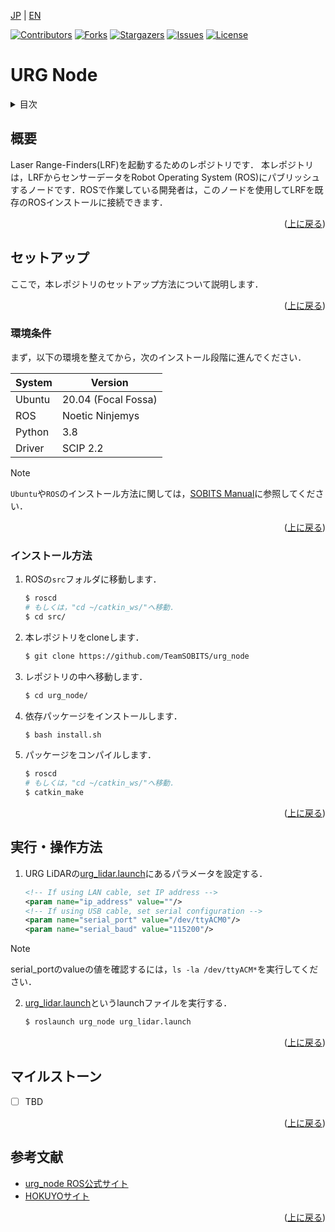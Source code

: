<a name="readme-top"></a>

[JP](README.md) | [EN](README_en.md)

[![Contributors][contributors-shield]][contributors-url]
[![Forks][forks-shield]][forks-url]
[![Stargazers][stars-shield]][stars-url]
[![Issues][issues-shield]][issues-url]
[![License][license-shield]][license-url]

# URG Node

<!-- 目次 -->
<details>
  <summary>目次</summary>
  <ol>
    <li>
      <a href="#概要">概要</a>
    </li>
    <li>
      <a href="#環境構築">環境構築</a>
      <ul>
        <li><a href="#環境条件">環境条件</a></li>
        <li><a href="#インストール方法">インストール方法</a></li>
      </ul>
    </li>
    <li>
    　<a href="#実行操作方法">実行・操作方法</a>
    </li>
    <li><a href="#マイルストーン">マイルストーン</a></li>
    <!-- <li><a href="#contributing">Contributing</a></li> -->
    <!-- <li><a href="#license">License</a></li> -->
    <li><a href="#参考文献">参考文献</a></li>
  </ol>
</details>



## 概要

Laser Range-Finders(LRF)を起動するためのレポジトリです．
本レポジトリは，LRFからセンサーデータをRobot Operating System (ROS)にパブリッシュするノードです．ROSで作業している開発者は，このノードを使用してLRFを既存のROSインストールに接続できます．

<p align="right">(<a href="#readme-top">上に戻る</a>)</p>


<!-- セットアップ -->
## セットアップ

ここで，本レポジトリのセットアップ方法について説明します．

<p align="right">(<a href="#readme-top">上に戻る</a>)</p>


### 環境条件

まず，以下の環境を整えてから，次のインストール段階に進んでください．

| System  | Version |
| ------------- | ------------- |
| Ubuntu | 20.04 (Focal Fossa) |
| ROS | Noetic Ninjemys |
| Python | 3.8 |
| Driver | SCIP 2.2 |

> [!NOTE]
> `Ubuntu`や`ROS`のインストール方法に関しては，[SOBITS Manual](https://github.com/TeamSOBITS/sobits_manual#%E9%96%8B%E7%99%BA%E7%92%B0%E5%A2%83%E3%81%AB%E3%81%A4%E3%81%84%E3%81%A6)に参照してください．

<p align="right">(<a href="#readme-top">上に戻る</a>)</p>


### インストール方法

1. ROSの`src`フォルダに移動します．
   ```sh
   $ roscd
   # もしくは，"cd ~/catkin_ws/"へ移動．
   $ cd src/
   ```
2. 本レポジトリをcloneします．
   ```sh
   $ git clone https://github.com/TeamSOBITS/urg_node
   ```
3. レポジトリの中へ移動します．
   ```sh
   $ cd urg_node/
   ```
4. 依存パッケージをインストールします．
   ```sh
   $ bash install.sh
   ```
5. パッケージをコンパイルします．
   ```sh
   $ roscd
   # もしくは，"cd ~/catkin_ws/"へ移動．
   $ catkin_make
   ```

<p align="right">(<a href="#readme-top">上に戻る</a>)</p>


## 実行・操作方法

1. URG LiDARの[urg_lidar.launch](launch/urg_lidar.launch)にあるパラメータを設定する．
    ```xml
    <!-- If using LAN cable, set IP address -->
    <param name="ip_address" value=""/>
    <!-- If using USB cable, set serial configuration -->
    <param name="serial_port" value="/dev/ttyACM0"/>
    <param name="serial_baud" value="115200"/>
    ```

> [!NOTE]
> serial_portのvalueの値を確認するには，`ls -la /dev/ttyACM*`を実行してください．

2. [urg_lidar.launch](launch/urg_lidar.launch)というlaunchファイルを実行する．
    ```sh
    $ roslaunch urg_node urg_lidar.launch
    ```

<p align="right">(<a href="#readme-top">上に戻る</a>)</p>


<!-- マイルストーン -->
## マイルストーン

- [ ] TBD

<p align="right">(<a href="#readme-top">上に戻る</a>)</p>


<!-- 参考文献 -->
## 参考文献

- [urg_node ROS公式サイト](https://wiki.ros.org/urg_node)
- [HOKUYOサイト](https://www.hokuyo-aut.co.jp/)

<p align="right">(<a href="#readme-top">上に戻る</a>)</p>



<!-- MARKDOWN LINKS & IMAGES -->
<!-- https://www.markdownguide.org/basic-syntax/#reference-style-links -->
[contributors-shield]: https://img.shields.io/github/contributors/TeamSOBITS/urg_node.svg?style=for-the-badge
[contributors-url]: https://github.com/TeamSOBITS/urg_node/graphs/contributors
[forks-shield]: https://img.shields.io/github/forks/TeamSOBITS/urg_node.svg?style=for-the-badge
[forks-url]: https://github.com/TeamSOBITS/urg_node/network/members
[stars-shield]: https://img.shields.io/github/stars/TeamSOBITS/urg_node.svg?style=for-the-badge
[stars-url]: https://github.com/TeamSOBITS/urg_node/stargazers
[issues-shield]: https://img.shields.io/github/issues/TeamSOBITS/urg_node.svg?style=for-the-badge
[issues-url]: https://github.com/TeamSOBITS/urg_node/issues
[license-shield]: https://img.shields.io/github/license/TeamSOBITS/urg_node.svg?style=for-the-badge
[license-url]: LICENSE
